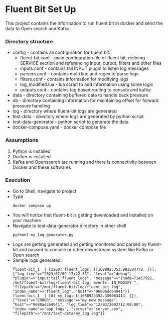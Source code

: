 # **Fluent Bit Set Up**

This project contains the information to run fluent bit in docker and send the data to Open search and Kafka.

### Directory structure
<ul>
<li>config - contains all configuration for fluent bit:
    <ul>
        <li>fluent-bit.conf - main configuration file of fluent bit, defining SERVICE section and referencing input, output, filters and other files</li>
        <li>inputs.conf - contains tail INPUT plugin to listen log messages</li>
        <li>parsers.conf - contains multi line and regex to parse logs</li>
        <li>filters.conf - contains information for modifying logs</li>
        <li>log_modified.lua - lua script to add information using some logic</li>
        <li>outputs.conf - contains tag based routing to console and kafka</li>
    </ul>
</li>
<li>data - directory containing buffered data to handle back pressure</li>
<li>db - directory containing information for maintaining offset for forward pressure handling</li>
<li>log - directory where fluent-bit logs are generated</li>
<li>test-data - directory where logs are generated by python script</li>
<li>test-data-generator - python script to generate the data</li>
<li>docker-compose.yaml - docker compose file</li>
</ul>

### Assumptions
<ol>
<li>Python is installed</li>
<li>Docker is installed</li>
<li>Kafka and Opensearch are running and there is connectivity between Docker and these softwares</li>    
</ol>

### Execution
<ul>
<li>Go to Shell, navigate to project</li>
<li>Type </li>

```editorconfig
docker compose up
```
<li>You will notice that fluent-bit is getting downloaded and installed on your machine</li>
<li>Navigate to test-data-generator directory in other shell</li>

```editorconfig
python3 my_log_generator.py 
```
<li>Logs are getting generated and getting monitored and parsed by fluent-bit and passed to console or other downstream system like Kafka or Open search</li>
<li>Sample logs generated:</li>

```editorconfig
fluent-bit_1  | [1260] fluent_logs: [[1688923353.983504772, {}], {"log_time"=>"2023/07/09 17:22:33", "level"=>"debug", "plugin"=>"input:tail:fluent_logs", "message"=>"inode=71457592, /mnt/fluent-bit/log/fluent-bit.log, events: IN_MODIFY ", "filepath"=>"/mnt/fluent-bit/log/fluent-bit.log", "index_name"=>"fluent_log", "host"=>"9680adc64941"}]
fluent-bit_1  | [0] my_log: [[1688923352.359083414, {}], {"level"=>"ERROR", "message"=>"my new message", "host"=>"9680adc64941", "log_time"=>"12/02/2002T12:00:00", "index_name"=>"app_logs", "server"=>"server.com", "filepath"=>"/mnt/test-data/my_log.log"}]
```
